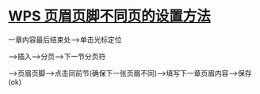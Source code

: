 # [WPS 页眉页脚不同页的设置方法](https://jingyan.baidu.com/article/4b07be3c44ce5b48b380f3dc.html)

一章内容最后结束处-->单击光标定位


-->插入-->分页-->下一节分页符


-->页眉页脚-->点击同前节(确保下一张页眉不同)-->填写下一章页眉内容-->保存(ok)

